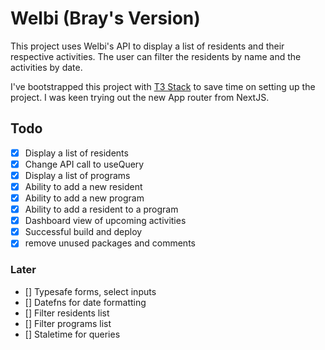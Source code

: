 # Welbi (Bray's Version)

This project uses Welbi's API to display a list of residents and their respective activities. The user can filter the residents by name and the activities by date.

I've bootstrapped this project with [T3 Stack](https://create.t3.gg/) to save time on setting up the project. I was keen trying out the new App router from NextJS.

## Todo

- [x] Display a list of residents
- [x] Change API call to useQuery
- [x] Display a list of programs
- [x] Ability to add a new resident
- [x] Ability to add a new program
- [x] Ability to add a resident to a program
- [x] Dashboard view of upcoming activities
- [x] Successful build and deploy
- [x] remove unused packages and comments

### Later

- [] Typesafe forms, select inputs
- [] Datefns for date formatting
- [] Filter residents list
- [] Filter programs list
- [] Staletime for queries
